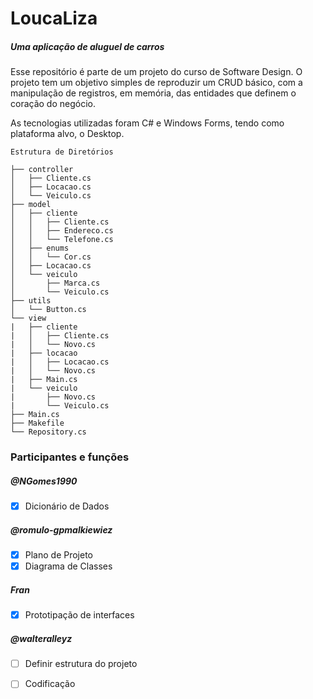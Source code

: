 # LoucaLiza
##### *Uma aplicação de aluguel de carros*

<p>Esse repositório é parte de um projeto do curso de Software Design.
O projeto tem um objetivo simples de reproduzir um CRUD básico, com a manipulação de registros, em memória, das entidades que definem o coração do negócio.</p>
<p>As tecnologias utilizadas foram C# e Windows Forms, tendo como plataforma alvo, o Desktop.</p>


```
Estrutura de Diretórios

├── controller
│   ├── Cliente.cs
│   ├── Locacao.cs
│   └── Veiculo.cs
├── model
│   ├── cliente
│   │   ├── Cliente.cs
│   │   ├── Endereco.cs
│   │   └── Telefone.cs
│   ├── enums
│   │   └── Cor.cs
│   ├── Locacao.cs
│   └── veiculo
│       ├── Marca.cs
│       └── Veiculo.cs
├── utils
│   └── Button.cs
└── view
|   ├── cliente
|   │   ├── Cliente.cs
|   │   └── Novo.cs
|   ├── locacao
|   │   ├── Locacao.cs
|   │   └── Novo.cs
|   ├── Main.cs
|   └── veiculo
|       ├── Novo.cs
|       └── Veiculo.cs
├── Main.cs
├── Makefile
└── Repository.cs
```


### Participantes e funções

##### *@NGomes1990*

 - [x] Dicionário de Dados

##### *@romulo-gpmalkiewiez*
- [x] Plano de Projeto
- [x] Diagrama de Classes

##### *Fran*
- [x] Prototipação de interfaces

##### *@walteralleyz*
- [ ] Definir estrutura do projeto
- [ ] Codificação

